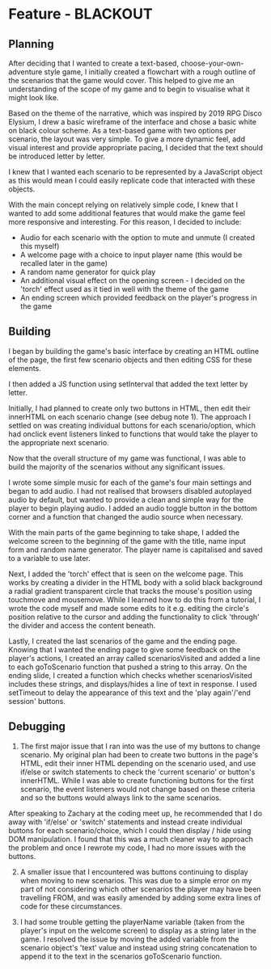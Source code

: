 # Feature - BLACKOUT #

## Planning ##

After deciding that I wanted to create a text-based, choose-your-own-adventure style game, I initially created a flowchart with a rough outline of the scenarios that the game would cover. This helped to give me an understanding of the scope of my game and to begin to visualise what it might look like.

Based on the theme of the narrative, which was inspired by 2019 RPG Disco Elysium, I drew a basic wireframe of the interface and chose a basic white on black colour scheme. As a text-based game with two options per scenario, the layout was very simple. To give a more dynamic feel, add visual interest and provide appropriate pacing, I decided that the text should be introduced letter by letter.

I knew that I wanted each scenario to be represented by a JavaScript object as this would mean I could easily replicate code that interacted with these objects.

With the main concept relying on relatively simple code, I knew that I wanted to add some additional features that would make the game feel more responsive and interesting. For this reason, I decided to include:
- Audio for each scenario with the option to mute and unmute (I created this myself)
- A welcome page with a choice to input player name (this would be recalled later in the game)
- A random name generator for quick play
- An additional visual effect on the opening screen - I decided on the 'torch' effect used as it tied in well with the theme of the game
- An ending screen which provided feedback on the player's progress in the game

## Building ##

I began by building the game's basic interface by creating an HTML outline of the page, the first few scenario objects and then editing CSS for these elements.

I then added a JS function using setInterval that added the text letter by letter.

Initially, I had planned to create only two buttons in HTML, then edit their innerHTML on each scenario change (see debug note 1). The approach I settled on was creating individual buttons for each scenario/option, which had onclick event listeners linked to functions that would take the player to the appropriate next scenario.

Now that the overall structure of my game was functional, I was able to build the majority of the scenarios without any significant issues.

I wrote some simple music for each of the game's four main settings and began to add audio. I had not realised that browsers disabled autoplayed audio by default, but wanted to provide a clean and simple way for the player to begin playing audio. I added an audio toggle button in the bottom corner and a function that changed the audio source when necessary.

With the main parts of the game beginning to take shape, I added the welcome screen to the beginning of the game with the title, name input form and random name generator. The player name is capitalised and saved to a variable to use later.

Next, I added the 'torch' effect that is seen on the welcome page. This works by creating a divider in the HTML body with a solid black background a radial gradient transparent circle that tracks the mouse's position using touchmove and mousemove. While I learned how to do this from a tutorial, I wrote the code myself and made some edits to it e.g. editing the circle's position relative to the cursor and adding the functionality to click 'through' the divider and access the content beneath.

Lastly, I created the last scenarios of the game and the ending page. Knowing that I wanted the ending page to give some feedback on the player's actions, I created an array called scenariosVisited and added a line to each goToScenario function that pushed a string to this array. On the ending slide, I created a function which checks whether scenariosVisited includes these strings, and displays/hides a line of text in response. I used setTimeout to delay the appearance of this text and the 'play again'/'end session' buttons.

## Debugging ##

1) The first major issue that I ran into was the use of my buttons to change scenario. My original plan had been to create two buttons in the page's HTML, edit their inner HTML depending on the scenario used, and use if/else or switch statements to check the 'current scenario' or button's innerHTML. While I was able to create functioning buttons for the first scenario, the event listeners would not change based on these criteria and so the buttons would always link to the same scenarios.

After speaking to Zachary at the coding meet up, he recommended that I do away with 'if/else' or 'switch' statements and instead create individual buttons for each scenario/choice, which I could then display / hide using DOM manipulation. I found that this was a much cleaner way to approach the problem and once I rewrote my code, I had no more issues with the buttons.

2) A smaller issue that I encountered was buttons continuing to display when moving to new scenarios. This was due to a simple error on my part of not considering which other scenarios the player may have been travelling FROM, and was easily amended by adding some extra lines of code for these circumstances.

3) I had some trouble getting the playerName variable (taken from the player's input on the welcome screen) to display as a string later in the game. I resolved the issue by moving the added variable from the scenario object's 'text' value and instead using string concatenation to append it to the text in the scenarios goToScenario function.

